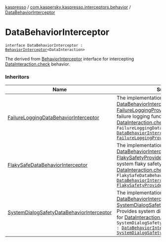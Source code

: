 [kaspresso](../index.md) / [com.kaspersky.kaspresso.interceptors.behavior](index.md) / [DataBehaviorInterceptor](./-data-behavior-interceptor.md)

# DataBehaviorInterceptor

`interface DataBehaviorInterceptor : `[`BehaviorInterceptor`](-behavior-interceptor/index.md)`<DataInteraction>`

The derived from [BehaviorInterceptor](-behavior-interceptor/index.md) interface for intercepting [DataInteraction.check](#) behavior.

### Inheritors

| Name | Summary |
|---|---|
| [FailureLoggingDataBehaviorInterceptor](../com.kaspersky.kaspresso.interceptors.behavior.impl.failure/-failure-logging-data-behavior-interceptor/index.md) | The implementation of [DataBehaviorInterceptor](./-data-behavior-interceptor.md) and [FailureLoggingProvider](../com.kaspersky.kaspresso.failure/-failure-logging-provider/index.md) interfaces. Provides failure logging functionality for [DataInteraction.check](#) calls.`class FailureLoggingDataBehaviorInterceptor : `[`DataBehaviorInterceptor`](./-data-behavior-interceptor.md)`, `[`FailureLoggingProvider`](../com.kaspersky.kaspresso.failure/-failure-logging-provider/index.md) |
| [FlakySafeDataBehaviorInterceptor](../com.kaspersky.kaspresso.interceptors.behavior.impl.flakysafety/-flaky-safe-data-behavior-interceptor/index.md) | The implementation of [DataBehaviorInterceptor](./-data-behavior-interceptor.md) and [FlakySafetyProvider](../com.kaspersky.kaspresso.flakysafety/-flaky-safety-provider/index.md) interfaces. Provides system flaky safety functionality for [DataInteraction.check](#) calls.`class FlakySafeDataBehaviorInterceptor : `[`DataBehaviorInterceptor`](./-data-behavior-interceptor.md)`, `[`FlakySafetyProvider`](../com.kaspersky.kaspresso.flakysafety/-flaky-safety-provider/index.md) |
| [SystemDialogSafetyDataBehaviorInterceptor](../com.kaspersky.kaspresso.interceptors.behavior.impl.systemsafety/-system-dialog-safety-data-behavior-interceptor/index.md) | The implementation of [DataBehaviorInterceptor](./-data-behavior-interceptor.md) and [SystemDialogSafetyProvider](../com.kaspersky.kaspresso.systemsafety/-system-dialog-safety-provider/index.md) interfaces. Provides system dialog safety functionality for [DataInteraction.check](#) calls.`class SystemDialogSafetyDataBehaviorInterceptor : `[`DataBehaviorInterceptor`](./-data-behavior-interceptor.md)`, `[`SystemDialogSafetyProvider`](../com.kaspersky.kaspresso.systemsafety/-system-dialog-safety-provider/index.md) |
